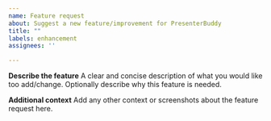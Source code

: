 ```yaml
---
name: Feature request
about: Suggest a new feature/improvement for PresenterBuddy
title: ""
labels: enhancement
assignees: ''

---
```


**Describe the feature**
A clear and concise description of what you would like too add/change.
Optionally describe why this feature is needed.

**Additional context**
Add any other context or screenshots about the feature request here.
